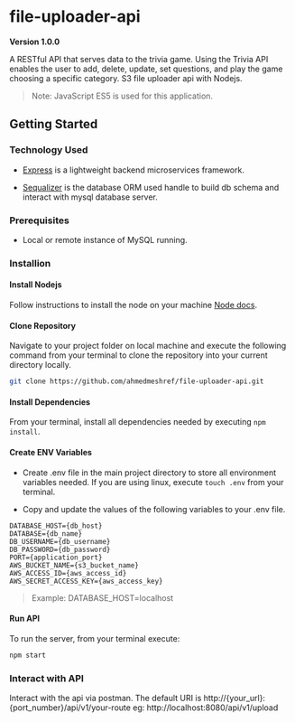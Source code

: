 # file-uploader-api
**Version 1.0.0**

A RESTful API that serves data to the trivia game. Using the Trivia API enables the user to add, delete, update, set questions, and play the game choosing a specific category.
S3 file uploader api with Nodejs.

> Note: JavaScript ES5 is used for this application.

## Getting Started

### Technology Used

- [Express](https://expressjs.com/)  is a lightweight backend microservices framework.

- [Sequalizer](https://sequelize.org/v3/) is the database ORM  used handle to build db schema and interact with mysql database server.

### Prerequisites

- Local or remote instance of MySQL running.

### Installion

#### Install Nodejs

Follow instructions to install the node on your machine [Node docs](https://nodejs.org/en/download/).

#### Clone Repository

Navigate to your project folder on local machine and execute the following command from your terminal to clone the repository into your current directory locally.

```bash
git clone https://github.com/ahmedmeshref/file-uploader-api.git
```

#### Install Dependencies

From your terminal, install all dependencies needed by executing ```npm install```.

#### Create ENV Variables 

- Create .env file in the main project directory to store all environment variables needed. If you are using linux, execute ```touch .env``` from your terminal.

- Copy and update the values of the following variables to your .env file.
```
DATABASE_HOST={db_host}
DATABASE={db_name}
DB_USERNAME={db_username}
DB_PASSWORD={db_password}
PORT={application_port}
AWS_BUCKET_NAME={s3_bucket_name}
AWS_ACCESS_ID={aws_access_id}
AWS_SECRET_ACCESS_KEY={aws_access_key}
```

> Example: DATABASE_HOST=localhost
 
#### Run API

To run the server, from your terminal execute:

```bash
npm start
```

### Interact with API 

Interact with the api via postman. The default URI is http://{your_url}:{port_number}/api/v1/your-route eg: http://localhost:8080/api/v1/upload





